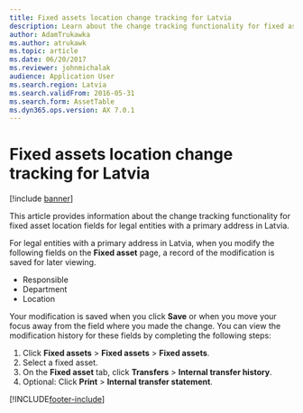 ```yaml
---
title: Fixed assets location change tracking for Latvia
description: Learn about the change tracking functionality for fixed asset location fields for legal entities with a primary address in Latvia.
author: AdamTrukawka
ms.author: atrukawk
ms.topic: article
ms.date: 06/20/2017
ms.reviewer: johnmichalak
audience: Application User
ms.search.region: Latvia
ms.search.validFrom: 2016-05-31
ms.search.form: AssetTable
ms.dyn365.ops.version: AX 7.0.1
---
```


# Fixed assets location change tracking for Latvia

[!include [banner](../../includes/banner.md)]

This article provides information about the change tracking functionality for fixed asset location fields for legal entities with a primary address in Latvia.

For legal entities with a primary address in Latvia, when you modify the following fields on the **Fixed asset** page, a record of the modification is saved for later viewing.

-   Responsible
-   Department
-   Location

Your modification is saved when you click **Save** or when you move your focus away from the field where you made the change. You can view the modification history for these fields by completing the following steps:

1.  Click **Fixed assets** &gt; **Fixed assets** &gt; **Fixed assets**.
2.  Select a fixed asset.
3.  On the **Fixed asset** tab, click **Transfers** &gt; **Internal transfer history**.
4.  Optional: Click **Print** &gt; **Internal transfer statement**.






[!INCLUDE[footer-include](../../../includes/footer-banner.md)]
